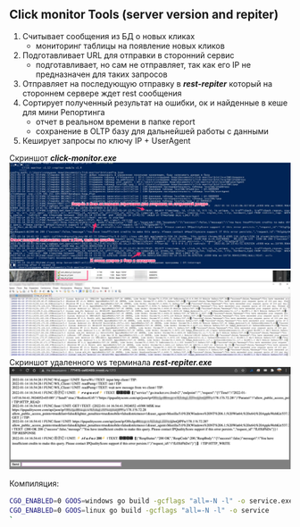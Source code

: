## Click monitor Tools (server version and repiter)

1) Считывает сообщения из БД о новых кликах
    - мониторинг таблицы на появление новых кликов
2) Подготавливает URL для отправки в сторонний сервис
    - подготавливает, но сам не отправляет, так как его IP не предназначен для таких запросов
3) Отправляет на последующую отправку в ***rest-repiter*** который на стороннем сервере ждет rest сообщения 
4) Сортирует полученный результат на ошибки, ок и найденные в кеше для мини Репортинга 
    - отчет в реальном времени в папке report
    - сохранение в OLTP базу для дальнейшей работы с данными
5) Кеширует запросы по ключу IP + UserAgent

Скриншот ***click-monitor.exe***
![Скриншот click-monitor.exe](./docs/desctop_app.png)
<img src="./docs/report_system.png" width="550" />
Скриншот удаленного ws терминала ***rest-repiter.exe***
<img src="./docs/ws_logger-repiter.png" width="550" />

Компиляция:
```sh
CGO_ENABLED=0 GOOS=windows go build -gcflags "all=-N -l" -o service.exe
CGO_ENABLED=0 GOOS=linux go build -gcflags "all=-N -l" -o service
`

